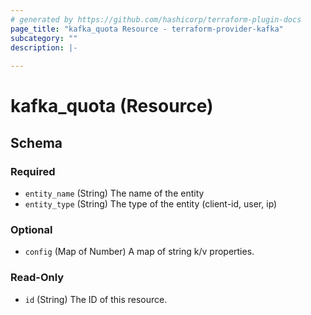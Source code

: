 ```yaml
---
# generated by https://github.com/hashicorp/terraform-plugin-docs
page_title: "kafka_quota Resource - terraform-provider-kafka"
subcategory: ""
description: |-
  
---
```


# kafka_quota (Resource)





<!-- schema generated by tfplugindocs -->
## Schema

### Required

- `entity_name` (String) The name of the entity
- `entity_type` (String) The type of the entity (client-id, user, ip)

### Optional

- `config` (Map of Number) A map of string k/v properties.

### Read-Only

- `id` (String) The ID of this resource.
